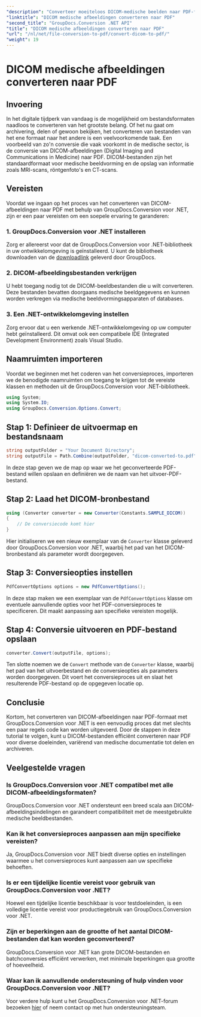 ```yaml
---
"description": "Converteer moeiteloos DICOM-medische beelden naar PDF-formaat met GroupDocs.Conversion voor .NET. Flexibele, efficiënte en aanpasbare conversieoplossing."
"linktitle": "DICOM medische afbeeldingen converteren naar PDF"
"second_title": "GroupDocs.Conversion .NET API"
"title": "DICOM medische afbeeldingen converteren naar PDF"
"url": "/nl/net/file-conversion-to-pdf/convert-dicom-to-pdf/"
"weight": 19
---
```


# DICOM medische afbeeldingen converteren naar PDF

## Invoering
In het digitale tijdperk van vandaag is de mogelijkheid om bestandsformaten naadloos te converteren van het grootste belang. Of het nu gaat om archivering, delen of gewoon bekijken, het converteren van bestanden van het ene formaat naar het andere is een veelvoorkomende taak. Een voorbeeld van zo'n conversie die vaak voorkomt in de medische sector, is de conversie van DICOM-afbeeldingen (Digital Imaging and Communications in Medicine) naar PDF. DICOM-bestanden zijn het standaardformaat voor medische beeldvorming en de opslag van informatie zoals MRI-scans, röntgenfoto's en CT-scans.
## Vereisten
Voordat we ingaan op het proces van het converteren van DICOM-afbeeldingen naar PDF met behulp van GroupDocs.Conversion voor .NET, zijn er een paar vereisten om een soepele ervaring te garanderen:
### 1. GroupDocs.Conversion voor .NET installeren
Zorg er allereerst voor dat de GroupDocs.Conversion voor .NET-bibliotheek in uw ontwikkelomgeving is geïnstalleerd. U kunt de bibliotheek downloaden van de [downloadlink](https://releases.groupdocs.com/conversion/net/) geleverd door GroupDocs.
### 2. DICOM-afbeeldingsbestanden verkrijgen
U hebt toegang nodig tot de DICOM-beeldbestanden die u wilt converteren. Deze bestanden bevatten doorgaans medische beeldgegevens en kunnen worden verkregen via medische beeldvormingsapparaten of databases.
### 3. Een .NET-ontwikkelomgeving instellen
Zorg ervoor dat u een werkende .NET-ontwikkelomgeving op uw computer hebt geïnstalleerd. Dit omvat ook een compatibele IDE (Integrated Development Environment) zoals Visual Studio.

## Naamruimten importeren
Voordat we beginnen met het coderen van het conversieproces, importeren we de benodigde naamruimten om toegang te krijgen tot de vereiste klassen en methoden uit de GroupDocs.Conversion voor .NET-bibliotheek.
```csharp
using System;
using System.IO;
using GroupDocs.Conversion.Options.Convert;
```
## Stap 1: Definieer de uitvoermap en bestandsnaam
```csharp
string outputFolder = "Your Document Directory";
string outputFile = Path.Combine(outputFolder, "dicom-converted-to.pdf");
```
In deze stap geven we de map op waar we het geconverteerde PDF-bestand willen opslaan en definiëren we de naam van het uitvoer-PDF-bestand.
## Stap 2: Laad het DICOM-bronbestand
```csharp
using (Converter converter = new Converter(Constants.SAMPLE_DICOM))
{
    // De conversiecode komt hier
}
```
Hier initialiseren we een nieuw exemplaar van de `Converter` klasse geleverd door GroupDocs.Conversion voor .NET, waarbij het pad van het DICOM-bronbestand als parameter wordt doorgegeven.
## Stap 3: Conversieopties instellen
```csharp
PdfConvertOptions options = new PdfConvertOptions();
```
In deze stap maken we een exemplaar van de `PdfConvertOptions` klasse om eventuele aanvullende opties voor het PDF-conversieproces te specificeren. Dit maakt aanpassing aan specifieke vereisten mogelijk.
## Stap 4: Conversie uitvoeren en PDF-bestand opslaan
```csharp
converter.Convert(outputFile, options);
```
Ten slotte noemen we de `Convert` methode van de `Converter` klasse, waarbij het pad van het uitvoerbestand en de conversieopties als parameters worden doorgegeven. Dit voert het conversieproces uit en slaat het resulterende PDF-bestand op de opgegeven locatie op.

## Conclusie
Kortom, het converteren van DICOM-afbeeldingen naar PDF-formaat met GroupDocs.Conversion voor .NET is een eenvoudig proces dat met slechts een paar regels code kan worden uitgevoerd. Door de stappen in deze tutorial te volgen, kunt u DICOM-bestanden efficiënt converteren naar PDF voor diverse doeleinden, variërend van medische documentatie tot delen en archiveren.
## Veelgestelde vragen
### Is GroupDocs.Conversion voor .NET compatibel met alle DICOM-afbeeldingsformaten?
GroupDocs.Conversion voor .NET ondersteunt een breed scala aan DICOM-afbeeldingsindelingen en garandeert compatibiliteit met de meestgebruikte medische beeldbestanden.
### Kan ik het conversieproces aanpassen aan mijn specifieke vereisten?
Ja, GroupDocs.Conversion voor .NET biedt diverse opties en instellingen waarmee u het conversieproces kunt aanpassen aan uw specifieke behoeften.
### Is er een tijdelijke licentie vereist voor gebruik van GroupDocs.Conversion voor .NET?
Hoewel een tijdelijke licentie beschikbaar is voor testdoeleinden, is een volledige licentie vereist voor productiegebruik van GroupDocs.Conversion voor .NET.
### Zijn er beperkingen aan de grootte of het aantal DICOM-bestanden dat kan worden geconverteerd?
GroupDocs.Conversion voor .NET kan grote DICOM-bestanden en batchconversies efficiënt verwerken, met minimale beperkingen qua grootte of hoeveelheid.
### Waar kan ik aanvullende ondersteuning of hulp vinden voor GroupDocs.Conversion voor .NET?
Voor verdere hulp kunt u het GroupDocs.Conversion voor .NET-forum bezoeken [hier](https://forum.groupdocs.com/c/conversion/11) of neem contact op met hun ondersteuningsteam.